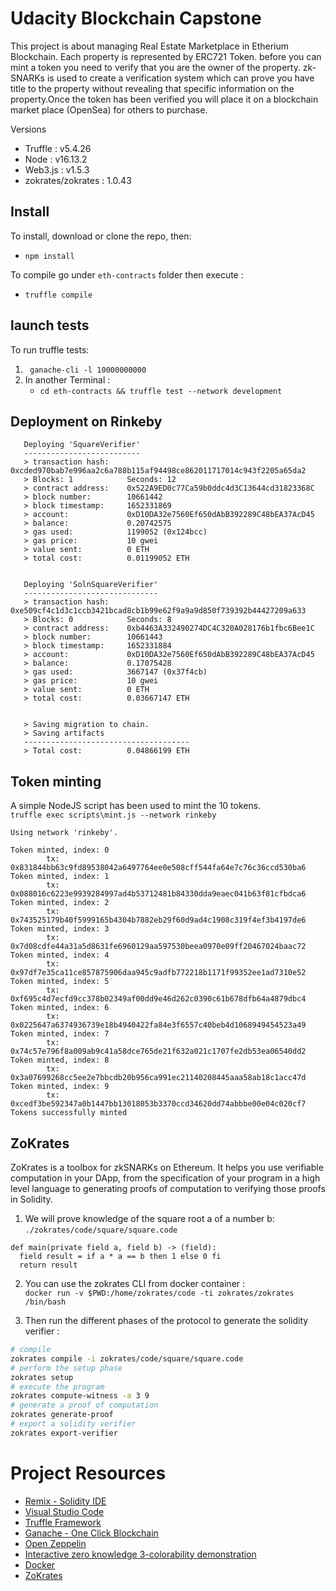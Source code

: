 # Udacity Blockchain Capstone

This project is about managing Real Estate Marketplace in Etherium Blockchain. Each property is represented by ERC721 Token. before you can mint a token you need to verify that you are the owner of the property. zk-SNARKs is used to create a verification system which can prove you have title to the property without revealing that specific information on the property.Once the token has been verified you will place it on a blockchain market place (OpenSea) for others to purchase.

Versions
 - Truffle : v5.4.26
 - Node : v16.13.2
 - Web3.js : v1.5.3
 - zokrates/zokrates : 1.0.43
  

## Install

To install, download or clone the repo, then:
* `npm install`
  
To compile go  under `eth-contracts` folder then execute :
* `truffle compile`

## launch tests

To run truffle tests:
1. ` ganache-cli -l 10000000000`
2.  In another Terminal : 
    - `cd eth-contracts && truffle test --network development`


## Deployment on Rinkeby

```
   Deploying 'SquareVerifier'
   --------------------------
   > transaction hash:    0xcded970bab7e996aa2c6a788b115af94498ce862011717014c943f2205a65da2
   > Blocks: 1            Seconds: 12
   > contract address:    0x522A9ED0c77Ca59b0ddc4d3C13644cd31823368C
   > block number:        10661442
   > block timestamp:     1652331869
   > account:             0xD10DA32e7560Ef650dAbB392289C48bEA37AcD45
   > balance:             0.20742575
   > gas used:            1199052 (0x124bcc)
   > gas price:           10 gwei
   > value sent:          0 ETH
   > total cost:          0.01199052 ETH


   Deploying 'SolnSquareVerifier'
   ------------------------------
   > transaction hash:    0xe509cf4c1d3c1ccb3421bcad8cb1b99e62f9a9a9d850f739392b44427209a633
   > Blocks: 0            Seconds: 8
   > contract address:    0xb4463A332490274DC4C320A028176b1fbc6Bee1C
   > block number:        10661443
   > block timestamp:     1652331884
   > account:             0xD10DA32e7560Ef650dAbB392289C48bEA37AcD45
   > balance:             0.17075428
   > gas used:            3667147 (0x37f4cb)
   > gas price:           10 gwei
   > value sent:          0 ETH
   > total cost:          0.03667147 ETH


   > Saving migration to chain.
   > Saving artifacts
   -------------------------------------
   > Total cost:          0.04866199 ETH
```

## Token minting

A simple NodeJS script has been used to mint the 10 tokens. <br>
    `truffle exec scripts\mint.js --network rinkeby`

```
Using network 'rinkeby'.

Token minted, index: 0
        tx: 0x831844bb63c9fd89538042a6497764ee0e508cff544fa64e7c76c36ccd530ba6
Token minted, index: 1
        tx: 0x088016c6223e9939284997ad4b53712481b84330dda9eaec041b63f81cfbdca6
Token minted, index: 2
        tx: 0x743525179b40f5999165b4304b7882eb29f60d9ad4c1908c319f4ef3b4197de6
Token minted, index: 3
        tx: 0x7d08cdfe44a31a5d8631fe6960129aa597530beea0970e09ff20467024baac72
Token minted, index: 4
        tx: 0x97df7e35ca11ce857875906daa945c9adfb772218b1171f99352ee1ad7310e52
Token minted, index: 5
        tx: 0xf695c4d7ecfd9cc378b02349af00dd9e46d262c0390c61b678dfb64a4879dbc4
Token minted, index: 6
        tx: 0x0225647a6374936739e18b4940422fa84e3f6557c40beb4d1068949454523a49
Token minted, index: 7
        tx: 0x74c57e796f8a009ab9c41a58dce765de21f632a021c1707fe2db53ea06540dd2
Token minted, index: 8
        tx: 0x3a07699268cc5ee2e7bbcdb20b956ca991ec21140208445aaa58ab18c1acc47d
Token minted, index: 9
        tx: 0xcedf3be592347a0b1447bb13018053b3370ccd34620dd74abbbe00e04c020cf7
Tokens successfully minted
```

##  ZoKrates 
ZoKrates is a toolbox for zkSNARKs on Ethereum. It helps you use verifiable computation in your DApp, from the specification of your program in a high level language to generating proofs of computation to verifying those proofs in Solidity.


1. We will prove knowledge of the square root a of a number b: <br>
    `./zokrates/code/square/square.code`
```
def main(private field a, field b) -> (field):
  field result = if a * a == b then 1 else 0 fi
  return result
```
2. You can use the zokrates CLI from docker container : <br>
    `docker run -v $PWD:/home/zokrates/code -ti zokrates/zokrates /bin/bash`

3. Then run the different phases of the protocol to generate the solidity verifier :
```bash
# compile
zokrates compile -i zokrates/code/square/square.code
# perform the setup phase
zokrates setup
# execute the program
zokrates compute-witness -a 3 9
# generate a proof of computation
zokrates generate-proof
# export a solidity verifier
zokrates export-verifier
```


# Project Resources

* [Remix - Solidity IDE](https://remix.ethereum.org/)
* [Visual Studio Code](https://code.visualstudio.com/)
* [Truffle Framework](https://truffleframework.com/)
* [Ganache - One Click Blockchain](https://truffleframework.com/ganache)
* [Open Zeppelin ](https://openzeppelin.org/)
* [Interactive zero knowledge 3-colorability demonstration](http://web.mit.edu/~ezyang/Public/graph/svg.html)
* [Docker](https://docs.docker.com/install/)
* [ZoKrates](https://github.com/Zokrates/ZoKrates)
